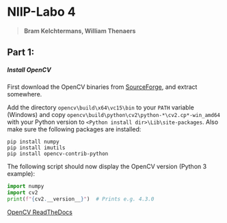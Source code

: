 # NIIP-Labo 4
> **Bram Kelchtermans, William Thenaers**

## Part 1: 

##### Install OpenCV

First download the OpenCV binaries from [SourceForge](https://sourceforge.net/projects/opencvlibrary/files/4.3.0/), and extract somewhere.

Add the directory `opencv\build\x64\vc15\bin` to your `PATH` variable (Windows) and copy `opencv\build\python\cv2\python-*\cv2.cp*-win_amd64` with your Python version to `<Python install dir>\Lib\site-packages`. Also make sure the following packages are installed:

```
pip install numpy
pip install imutils
pip install opencv-contrib-python
```

The following script should now display the OpenCV version (Python 3 example):

```python
import numpy
import cv2
print(f"{cv2.__version__}")  # Prints e.g. 4.3.0
```

[OpenCV ReadTheDocs](https://opencv-python-tutroals.readthedocs.io/en/latest/py_tutorials/py_tutorials.html)

